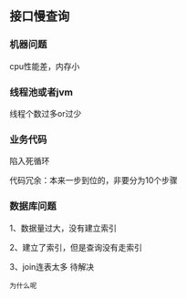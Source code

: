 ## 接口慢查询


### 机器问题

cpu性能差，内存小

### 线程池或者jvm

线程个数过多or过少

### 业务代码

陷入死循环

代码冗余：本来一步到位的，非要分为10个步骤

### 数据库问题

1、数据量过大，没有建立索引

2、建立了索引，但是查询没有走索引

3、join连表太多 待解决

    为什么呢